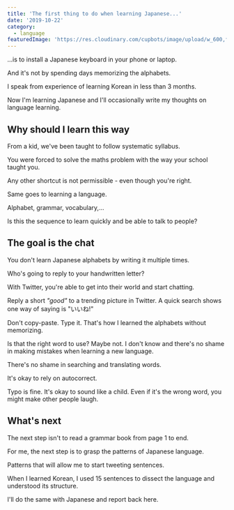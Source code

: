 ```yaml
---
title: 'The first thing to do when learning Japanese...'
date: '2019-10-22'
category:
  - language
featuredImage: 'https://res.cloudinary.com/cupbots/image/upload/w_600,f_auto/v1656946472/koi-fish.jpg'
---
```


...is to install a Japanese keyboard in your phone or laptop.

And it's not by spending days memorizing the alphabets.

I speak from experience of learning Korean in less than 3 months.

Now I'm learning Japanese and I'll occasionally write my thoughts on language learning.

## Why should I learn this way

From a kid, we've been taught to follow systematic syllabus.

You were forced to solve the maths problem with the way your school taught you.

Any other shortcut is not permissible - even though you're right.

Same goes to learning a language.

Alphabet, grammar, vocabulary,...

Is this the sequence to learn quickly and be able to talk to people?

## The goal is the chat

You don't learn Japanese alphabets by writing it multiple times.

Who's going to reply to your handwritten letter?

With Twitter, you're able to get into their world and start chatting.

Reply a short _"good"_ to a trending picture in Twitter. A quick search shows one way of saying is "いいね!"

Don't copy-paste. Type it. That's how I learned the alphabets without memorizing.

Is that the right word to use? Maybe not. I don't know and there's no shame in making mistakes when learning a new language.

There's no shame in searching and translating words.

It's okay to rely on autocorrect.

Typo is fine. It's okay to sound like a child. Even if it's the wrong word, you might make other people laugh.

## What's next

The next step isn't to read a grammar book from page 1 to end.

For me, the next step is to grasp the patterns of Japanese language.

Patterns that will allow me to start tweeting sentences.

When I learned Korean, I used 15 sentences to dissect the language and understood its structure.

I'll do the same with Japanese and report back here.
